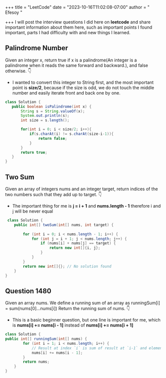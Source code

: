 +++
title = "LeetCode"
date = "2023-10-16T11:02:08-07:00"
author = " Efesoy "


+++
 I will post the interview questions I did here on **leetcode** and share important information about them here, such as important points I found important, parts I had difficulty with and new things I learned.


 ## Palindrome Number
Given an integer x, return true if x is a palindrome(An integer is a palindrome when it reads the same forward and backward.), and false otherwise.
👇
- I wanted to convert this integer to String first, and the most important point is **size/2**, because if the size is odd, we do not touch the middle number and easily iterate front and back one by one.
 ```java
class Solution {
    public boolean isPalindrome(int x) {
        String s = String.valueOf(x);
        System.out.println(s);
        int size = s.length();

        for(int i = 0; i < size/2; i++){
            if(s.charAt(i) != s.charAt(size-i-1)){
                return false;
            }
        }
        return true; 
    }
}
 ``` 

## Two Sum
Given an array of integers nums and an integer target, return indices of the two numbers such that they add up to target.
👇
- The important thing for me is **j = i + 1** and **nums.length - 1** therefore i and j will be never equal
```java
 class Solution {
    public int[] twoSum(int[] nums, int target) {
        
        for (int i = 0; i < nums.length - 1; i++) {
            for (int j = i + 1; j < nums.length; j++) {
                if (nums[i] + nums[j] == target) {
                    return new int[]{i, j};
                }
            }
        }
        return new int[]{}; // No solution found
    }
}
```

## Question 1480
Given an array nums. We define a running sum of an array as runningSum[i] = sum(nums[0]…nums[i])
Return the running sum of nums.
👇 
- This is a basic beginner question, but one line is important for me, which is **nums[i] += nums[i - 1]** instead of **nums[i] += nums[i + 1]**   
```java
class Solution {
public int[] runningSum(int[] nums) {
        for (int i = 1; i < nums.length; i++) {
            // Result at index `i` is sum of result at `i-1` and element at `i`.
            nums[i] += nums[i - 1];
        }
        return nums;
    }
}
```